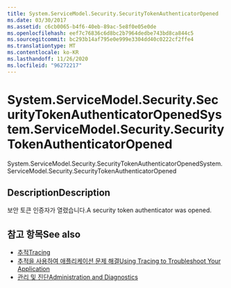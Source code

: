 ```yaml
---
title: System.ServiceModel.Security.SecurityTokenAuthenticatorOpened
ms.date: 03/30/2017
ms.assetid: c6cb0065-b4f6-40eb-89ac-5e8f0e05e0de
ms.openlocfilehash: eef7c76836c6d8bc2b7964dedbe743bd8ca844c5
ms.sourcegitcommit: bc293b14af795e0e999e3304dd40c0222cf2ffe4
ms.translationtype: MT
ms.contentlocale: ko-KR
ms.lasthandoff: 11/26/2020
ms.locfileid: "96272217"
---
```

# <a name="systemservicemodelsecuritysecuritytokenauthenticatoropened"></a><span data-ttu-id="44541-102">System.ServiceModel.Security.SecurityTokenAuthenticatorOpened</span><span class="sxs-lookup"><span data-stu-id="44541-102">System.ServiceModel.Security.SecurityTokenAuthenticatorOpened</span></span>

<span data-ttu-id="44541-103">System.ServiceModel.Security.SecurityTokenAuthenticatorOpened</span><span class="sxs-lookup"><span data-stu-id="44541-103">System.ServiceModel.Security.SecurityTokenAuthenticatorOpened</span></span>  
  
## <a name="description"></a><span data-ttu-id="44541-104">Description</span><span class="sxs-lookup"><span data-stu-id="44541-104">Description</span></span>  

 <span data-ttu-id="44541-105">보안 토큰 인증자가 열렸습니다.</span><span class="sxs-lookup"><span data-stu-id="44541-105">A security token authenticator was opened.</span></span>  
  
## <a name="see-also"></a><span data-ttu-id="44541-106">참고 항목</span><span class="sxs-lookup"><span data-stu-id="44541-106">See also</span></span>

- [<span data-ttu-id="44541-107">추적</span><span class="sxs-lookup"><span data-stu-id="44541-107">Tracing</span></span>](index.md)
- [<span data-ttu-id="44541-108">추적을 사용하여 애플리케이션 문제 해결</span><span class="sxs-lookup"><span data-stu-id="44541-108">Using Tracing to Troubleshoot Your Application</span></span>](using-tracing-to-troubleshoot-your-application.md)
- [<span data-ttu-id="44541-109">관리 및 진단</span><span class="sxs-lookup"><span data-stu-id="44541-109">Administration and Diagnostics</span></span>](../index.md)
